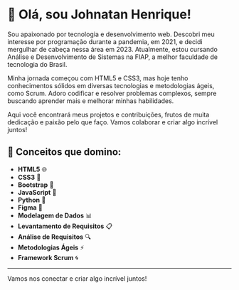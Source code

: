 # 👋 Olá, sou Johnatan Henrique!

Sou apaixonado por tecnologia e desenvolvimento web. Descobri meu interesse por programação durante a pandemia, em 2021, e decidi mergulhar de cabeça nessa área em 2023. Atualmente, estou cursando Análise e Desenvolvimento de Sistemas na FIAP, a melhor faculdade de tecnologia do Brasil.

Minha jornada começou com HTML5 e CSS3, mas hoje tenho conhecimentos sólidos em diversas tecnologias e metodologias ágeis, como Scrum. Adoro codificar e resolver problemas complexos, sempre buscando aprender mais e melhorar minhas habilidades.

Aqui você encontrará meus projetos e contribuições, frutos de muita dedicação e paixão pelo que faço. Vamos colaborar e criar algo incrível juntos!

## 🚀 Conceitos que domino:

- **HTML5** 🌐
- **CSS3** 🎨
- **Bootstrap** 🚀
- **JavaScript** 📜
- **Python** 🐍
- **Figma** 🎨
- **Modelagem de Dados** 📊
- **Levantamento de Requisitos** 📋
- **Análise de Requisitos** 🔍
- **Metodologias Ágeis** ⚡
- **Framework Scrum** 🌀

---

Vamos nos conectar e criar algo incrível juntos!
